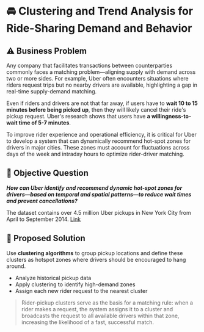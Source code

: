 # 🚘 Clustering and Trend Analysis for Ride-Sharing Demand and Behavior

## ⚠️ Business Problem

Any company that facilitates transactions between counterparties commonly faces a matching problem—aligning supply with demand across two or more sides. For example, Uber often encounters situations where riders request trips but no nearby drivers are available, highlighting a gap in real-time supply-demand matching.

Even if riders and drivers are not that far away, if users have to **wait 10 to 15 minutes before being picked up**, then they will likely cancel their ride's pickup request. Uber's research shows that users have **a willingness-to-wait time of 5-7 minutes**.

To improve rider experience and operational efficiency, it is critical for Uber to develop a system that can dynamically recommend hot-spot zones for drivers in major cities. These zones must account for fluctuations across days of the week and intraday hours to optimize rider-driver matching.

## 🧩 Objective Question

_**How can Uber identify and recommend dynamic hot-spot zones for drivers—based on temporal and spatial patterns—to reduce wait times and prevent cancellations?**_

The dataset contains over 4.5 million Uber pickups in New York City from April to September 2014. [Link](https://drive.google.com/file/d/1F57P2xw9eCXcRggkbi00r7GnYDFh1iHZ/view?usp=sharing)

## 🧮 Proposed Solution
Use **clustering algorithms** to group pickup locations and define these clusters as hotspot zones where drivers should be encouraged to hang around.
- Analyze historical pickup data
- Apply clustering to identify high-demand zones
- Assign each new rider request to the nearest cluster
> Rider-pickup clusters serve as the basis for a matching rule: when a rider makes a request, the system assigns it to a cluster and broadcasts the request to all available drivers within that zone, increasing the likelihood of a fast, successful match.
